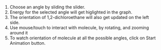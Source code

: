 1. Choose an angle by sliding the slider.
2. Energy for the selected angle will get higlighted in the graph.
3. The orientation of 1,2-dichloroethane will also get updated on the left side.
4. Use mouse/touch to interact with molecule, by rotating, and zooming around it
5. To watch orientation of molecule at all the possible angles, click on
   Start Animation button.
